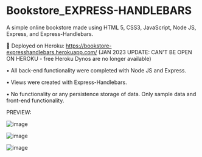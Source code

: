 # Bookstore_EXPRESS-HANDLEBARS
A simple online bookstore made using HTML 5, CSS3, JavaScript, Node JS, Express, and Express-Handlebars.

🔗 Deployed on Heroku: https://bookstore-expresshandlebars.herokuapp.com/ 
(JAN 2023 UPDATE: CAN'T BE OPEN ON HEROKU - free Heroku Dynos are no longer available)

•	All back-end functionality were completed with Node JS and Express. 

•	Views were created with Express-Handlebars.

•	No functionality or any persistence storage of data. Only sample data and front-end functionality.

PREVIEW:

![image](https://user-images.githubusercontent.com/105072341/198703257-8888752d-8f8f-4e69-a81a-4dd5703b3200.png)

![image](https://user-images.githubusercontent.com/105072341/198704190-a4d324fe-863a-474e-bb1b-fa3d1cff3fe2.png)

![image](https://user-images.githubusercontent.com/105072341/198704459-b54624d4-158b-465d-8c37-8272a7b70014.png)






